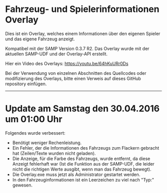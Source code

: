 # Fahrzeug- und Spielerinformationen Overlay
Dies ist ein Overlay, welches einem Informationen über den eigenen Spieler und das eigene Fahrzeug anzeigt.

Kompatibel mit der SAMP Version 0.3.7 R2.
Das Overlay wurde mit der aktuellen SAMP-UDF und der Overlay-API erstellt.

Hier ein Video des Overlays:
https://youtu.be/64hKuURr0Ds

Bei der Verwendung von einzelnen Abschnitten des Quellcodes oder modifizierung des Overlays, bitte einen Verweis auf dieses GitHub repository einfügen.

__________________________________________

# Update am Samstag den 30.04.2016 um 01:00 Uhr
Folgendes wurde verbessert:
* Benötigt weniger Rechenleistung.
* Ein Fehler, der die Informationen des Fahrzeugs zum Flackern gebracht hat (Zeilen/Texte wurden nicht geladen).
* Die Anzeige, für die Farbe des Fahrzeugs, wurde entfernt, da diese Anzeigt fehlerhaft war (Ist die Funktion aus der SAMP-UDF, die leider nicht die richtigen Werte ausgibt, wenn man das Fahrzeug bewegt).
* Die Overlay.exe muss jetzt als Administrator gestartet werden.
* In den Fahrzeuginformationen ist ein Leerzeichen zu viel nach "Typ:" gewesen.
